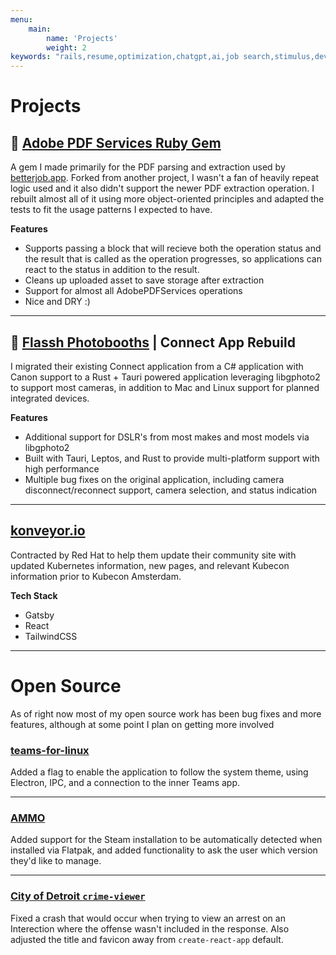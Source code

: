 ```yaml
---
menu:
    main:
        name: 'Projects'
        weight: 2
keywords: "rails,resume,optimization,chatgpt,ai,job search,stimulus,devise"
---
```


# Projects


## 💎 [Adobe PDF Services Ruby Gem](https://github.com/benterova/adobe-pdfservices-ruby)
A gem I made primarily for the PDF parsing and extraction used by [betterjob.app](https://betterjob.app). Forked from another project, I wasn't a fan of heavily repeat logic used and it also didn't support the newer PDF extraction operation. I rebuilt almost all of it using more object-oriented principles and adapted the tests to fit the usage patterns I expected to have.

**Features**
- Supports passing a block that will recieve both the operation status and the result that is called as the operation progresses, so applications can react to the status in addition to the result.
- Cleans up uploaded asset to save storage after extraction
- Support for almost all AdobePDFServices operations
- Nice and DRY :)
---

## 📸 [Flassh Photobooths](https://flassh.co) | Connect App Rebuild
I migrated their existing Connect application from a C# application with Canon support to a Rust + Tauri powered application leveraging libgphoto2 to support most cameras, in addition to Mac and Linux support for planned integrated devices.

**Features**
- Additional support for DSLR's from most makes and most models via libgphoto2
- Built with Tauri, Leptos, and Rust to provide multi-platform support with high performance
- Multiple bug fixes on the original application, including camera disconnect/reconnect support, camera selection, and status indication

---

## [konveyor.io](https://konveyor.io)
Contracted by Red Hat to help them update their community site with updated Kubernetes information, new pages, and relevant Kubecon information prior to Kubecon Amsterdam.

**Tech Stack**
- Gatsby
- React
- TailwindCSS

---


# Open Source

As of right now most of my open source work has been bug fixes and more features, although at some point I plan on getting more involved

### [teams-for-linux](https://github.com/IsmaelMartinez/teams-for-linux/pull/1082)
Added a flag to enable the application to follow the system theme, using Electron, IPC, and a connection to the inner Teams app.

---

### [AMMO](https://github.com/cyberrumor/ammo/pull/30)
Added support for the Steam installation to be automatically detected when installed via Flatpak, and added functionality to ask the user which version they'd like to manage.

---

### [City of Detroit `crime-viewer`](https://github.com/CityOfDetroit/crime-viewer/pull/80)
Fixed a crash that would occur when trying to view an arrest on an Interection where the offense wasn't included in the response. Also adjusted the title and favicon away from `create-react-app` default.
